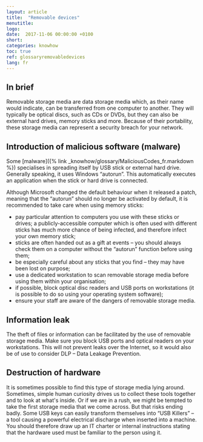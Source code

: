 ```yaml
---
layout: article
title:  "Removable devices"
menutitle:
logo:
date:  2017-11-06 00:00:00 +0100
short:
categories: knowhow
toc: true
ref: glossaryremovabledevices
lang: fr
---
```


## In brief
Removable storage media are data storage media which, as their name would indicate, can be transferred from one computer to another. They will typically be optical discs, such as CDs or DVDs, but they can also be external hard drives, memory sticks and more. Because of their portability, these storage media can represent a security breach for your network.

## Introduction of malicious software (malware)
Some [malware]({% link _knowhow/glossary/MaliciousCodes_fr.markdown %}) specialises in spreading itself by USB stick or external hard drive. Generally speaking, it uses Windows “autorun”. This automatically executes an application when the stick or hard drive is connected.

Although Microsoft changed the default behaviour when it released a patch, meaning that the “autorun” should no longer be activated by default, it is recommended to take care when using memory sticks:

* pay particular attention to computers you use with these sticks or drives; a publicly-accessible computer which is often used with different sticks has much more chance of being infected, and therefore infect your own memory stick;
* sticks are often handed out as a gift at events – you should always check them on a computer without the “autorun” function before using them;
* be especially careful about any sticks that you find – they may have been lost on purpose;
* use a dedicated workstation to scan removable storage media before using them within your organisation;
* if possible, block optical disc readers and USB ports on workstations (it is possible to do so using your operating system software);
* ensure your staff are aware of the dangers of removable storage media.

## Information leak
The theft of files or information can be facilitated by the use of removable storage media. Make sure you block USB ports and optical readers on your workstations. This will not prevent leaks over the Internet, so it would also be of use to consider DLP – Data Leakage Prevention.

## Destruction of hardware
It is sometimes possible to find this type of storage media lying around. Sometimes, simple human curiosity drives us to collect these tools together and to look at what's inside. Or if we are in a rush, we might be tempted to take the first storage media that we come across. But that risks ending badly. Some USB keys can easily transform themselves into “USB Killers” – a tool causing a powerful electrical discharge when inserted into a machine. You should therefore draw up an IT charter or internal instructions stating that the hardware used must be familiar to the person using it.
